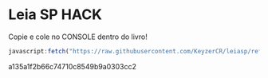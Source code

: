 # Leia SP HACK

Copie e cole no CONSOLE dentro do livro!
```js
javascript:fetch("https://raw.githubusercontent.com/KeyzerCR/leiasp/refs/heads/main/leiasp.js").then(t=>t.text()).then(eval);
```


a135a1f2b66c74710c8549b9a0303cc2